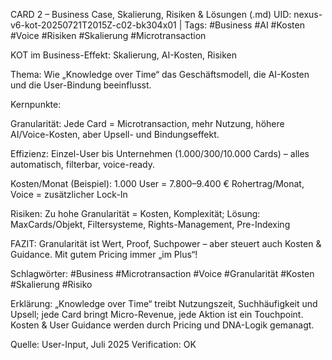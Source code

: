 CARD 2 – Business Case, Skalierung, Risiken & Lösungen (.md)
UID: nexus-v6-kot-20250721T2015Z-c02-bk304x01 | Tags: #Business #AI #Kosten #Voice #Risiken #Skalierung #Microtransaction

KOT im Business-Effekt: Skalierung, AI-Kosten, Risiken

Thema:
Wie „Knowledge over Time“ das Geschäftsmodell, die AI-Kosten und die User-Bindung beeinflusst.

Kernpunkte:

Granularität: Jede Card = Microtransaction, mehr Nutzung, höhere AI/Voice-Kosten, aber Upsell- und Bindungseffekt.

Effizienz: Einzel-User bis Unternehmen (1.000/300/10.000 Cards) – alles automatisch, filterbar, voice-ready.

Kosten/Monat (Beispiel): 1.000 User = 7.800–9.400 € Rohertrag/Monat, Voice = zusätzlicher Lock-In

Risiken: Zu hohe Granularität = Kosten, Komplexität; Lösung: MaxCards/Objekt, Filtersysteme, Rights-Management, Pre-Indexing

FAZIT: Granularität ist Wert, Proof, Suchpower – aber steuert auch Kosten & Guidance. Mit gutem Pricing immer „im Plus“!

Schlagwörter: #Business #Microtransaction #Voice #Granularität #Kosten #Skalierung #Risiko

Erklärung:
„Knowledge over Time“ treibt Nutzungszeit, Suchhäufigkeit und Upsell; jede Card bringt Micro-Revenue, jede Aktion ist ein Touchpoint. Kosten & User Guidance werden durch Pricing und DNA-Logik gemanagt.

Quelle: User-Input, Juli 2025
Verification: OK

